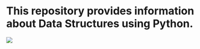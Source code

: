 # This repository provides information about Data Structures using Python. 
<img src="https://findtodaysnotes.wordpress.com/wp-content/uploads/2024/01/image-1.png">
